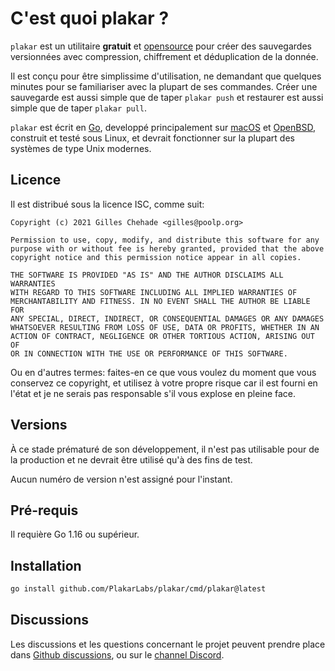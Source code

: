 # C'est quoi plakar ?

`plakar` est un utilitaire **gratuit** et [opensource](https://github.com/poolpOrg/plakar) pour créer des sauvegardes versionnées avec compression,
chiffrement et déduplication de la donnée.

Il est conçu pour être simplissime d'utilisation,
ne demandant que quelques minutes pour se familiariser avec la plupart de ses commandes.
Créer une sauvegarde est aussi simple que de taper `plakar push` et restaurer est aussi simple que de taper `plakar pull`.

`plakar` est écrit en [Go](https://go.dev),
developpé principalement sur [macOS](https://www.apple.com/macos/) et [OpenBSD](https://www.OpenBSD.org),
construit et testé sous Linux,
et devrait fonctionner sur la plupart des systèmes de type Unix modernes.


## Licence

Il est distribué sous la licence ISC, comme suit:

```text
Copyright (c) 2021 Gilles Chehade <gilles@poolp.org>

Permission to use, copy, modify, and distribute this software for any
purpose with or without fee is hereby granted, provided that the above
copyright notice and this permission notice appear in all copies.

THE SOFTWARE IS PROVIDED "AS IS" AND THE AUTHOR DISCLAIMS ALL WARRANTIES
WITH REGARD TO THIS SOFTWARE INCLUDING ALL IMPLIED WARRANTIES OF
MERCHANTABILITY AND FITNESS. IN NO EVENT SHALL THE AUTHOR BE LIABLE FOR
ANY SPECIAL, DIRECT, INDIRECT, OR CONSEQUENTIAL DAMAGES OR ANY DAMAGES
WHATSOEVER RESULTING FROM LOSS OF USE, DATA OR PROFITS, WHETHER IN AN
ACTION OF CONTRACT, NEGLIGENCE OR OTHER TORTIOUS ACTION, ARISING OUT OF
OR IN CONNECTION WITH THE USE OR PERFORMANCE OF THIS SOFTWARE.
```

Ou en d'autres termes:
faites-en ce que vous voulez du moment que vous conservez ce copyright,
et utilisez à votre propre risque car il est fourni en l'état et je ne serais pas responsable s'il vous explose en pleine face.


## Versions

À ce stade prématuré de son développement,
il n'est pas utilisable pour de la production et ne devrait être utilisé qu'à des fins de test.

Aucun numéro de version n'est assigné pour l'instant.


## Pré-requis

Il requière Go 1.16 ou supérieur.


## Installation

```sh
go install github.com/PlakarLabs/plakar/cmd/plakar@latest
```


## Discussions

Les discussions et les questions concernant le projet peuvent prendre place dans [Github discussions](https://github.com/poolpOrg/plakar/discussions),
ou sur le [channel Discord](https://discord.gg/YC6j4rbvSk).
